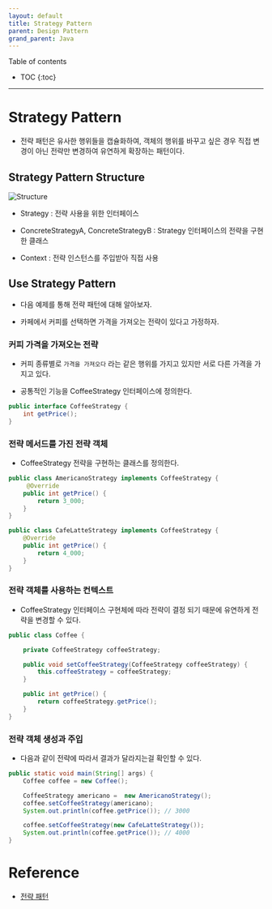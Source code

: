 ```yaml
---
layout: default
title: Strategy Pattern
parent: Design Pattern
grand_parent: Java
---
```


Table of contents

- TOC
{:toc}

----

# Strategy Pattern
- 전략 패턴은 유사한 행위들을 캡슐화하여, 객체의 행위를 바꾸고 싶은 경우 직접 변경이 아닌 전략만 변경하여 유연하게 확장하는 패턴이다.

## Strategy Pattern Structure

![Structure](https://upload.wikimedia.org/wikipedia/commons/3/39/Strategy_Pattern_in_UML.png)

- Strategy : 전략 사용을 위한 인터페이스

- ConcreteStrategyA, ConcreteStrategyB : Strategy 인터페이스의 전략을 구현한 클래스

- Context : 전략 인스턴스를 주입받아 직접 사용

## Use Strategy Pattern

- 다음 예제를 통해 전략 패턴에 대해 알아보자.

- 카페에서 커피를 선택하면 가격을 가져오는 전략이 있다고 가정하자.

### 커피 가격을 가져오는 전략

- 커피 종류별로 `가격을 가져오다` 라는 같은 행위를 가지고 있지만 서로 다른 가격을 가지고 있다.

- 공통적인 기능을 CoffeeStrategy 인터페이스에 정의한다.

```java
public interface CoffeeStrategy {
    int getPrice();
}
```

### 전략 메서드를 가진 전략 객체

- CoffeeStrategy 전략을 구현하는 클래스를 정의한다.

```java
public class AmericanoStrategy implements CoffeeStrategy {
     @Override
    public int getPrice() {
        return 3_000;
    }
}

public class CafeLatteStrategy implements CoffeeStrategy {
    @Override
    public int getPrice() {
        return 4_000;
    }
}
```

### 전략 객체를 사용하는 컨텍스트

- CoffeeStrategy 인터페이스 구현체에 따라 전략이 결정 되기 때문에 유연하게 전략을 변경할 수 있다.

```java
public class Coffee {

    private CoffeeStrategy coffeeStrategy;

    public void setCoffeeStrategy(CoffeeStrategy coffeeStrategy) {
        this.coffeeStrategy = coffeeStrategy;
    }

    public int getPrice() {
        return coffeeStrategy.getPrice();
    }
}
```

### 전략 객체 생성과 주입

- 다음과 같이 전략에 따라서 결과가 달라지는걸 확인할 수 있다.

```java
public static void main(String[] args) {
    Coffee coffee = new Coffee();

    CoffeeStrategy americano =  new AmericanoStrategy();
    coffee.setCoffeeStrategy(americano);
    System.out.println(coffee.getPrice()); // 3000

    coffee.setCoffeeStrategy(new CafeLatteStrategy());
    System.out.println(coffee.getPrice()); // 4000
}
```

# Reference
- [전략 패턴](https://ko.wikipedia.org/wiki/%EC%A0%84%EB%9E%B5_%ED%8C%A8%ED%84%B4)